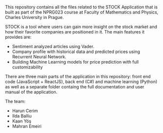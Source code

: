 This repository contains all the files related to the STOCK Application that is built as part of the NPRG023 course at Faculty of Mathematics and Physics, Charles University in Prague.

STOCK is a tool where users can gain more insight on the stock market and how their favorite companies are positioned in it. The main features it provides are:

-   Sentiment analyzed articles using Vader.
-   Company profile with historical data and predicted prices using Recurrent Neural Network.
-   Building Machine Learning models for price prediction with full customizability

There are three main parts of the application in this repository: front end code (JavaScript + ReactJS), back end (C#) and machine learning (Python) as well as a separate folder containg the full documentation and user manual of the application.

The team:

-   Harun Cerim
-   Ilda Balliu
-   Kaan Yöş
-   Mahran Emeiri
